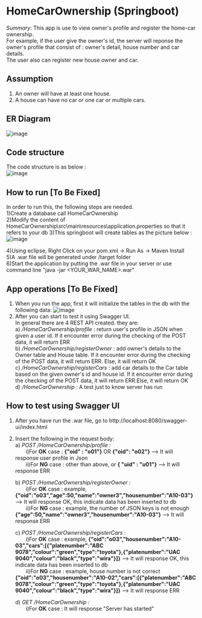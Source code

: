 # HomeCarOwnership (Springboot)
<i>Summary</i>: This app is use to view owner's profile and register the home-car ownership. <br/>
For example, if the user give the owner's id, the server will reponse the owner's profile that consist of : owner's detail, house number and car details. <br/>
The user also can register new house owner and car. <br/>

## Assumption
1. An owner will have at least one house. <br/>
2. A house can have no car or one car or multiple cars. <br/>

## ER Diagram
![image](https://github.com/user-attachments/assets/6bd57aeb-9920-42d0-86a4-cbffabe7eb83)


## Code structure
The code structure is as below : <br/>
![image](https://github.com/user-attachments/assets/d1b8ccad-89a6-4cb7-81fc-01164d2fb006)


## How to run [To Be Fixed]
In order to run this, the following steps are needed.<br/>
1)Create a database call HomeCarOwnership<br/>
2)Modify the content of HomeCarOwnership\src\main\resources\application.properties so that it refers to your db
3)This springboot will create tables as the picture below : <br/>
![image](https://github.com/user-attachments/assets/956b750c-c5f3-49cf-aab7-38a27efc5eb9)

4)Using eclipse, Right Click on your pom.xml -> Run As -> Maven Install <br/>
5)A .war file will be generated under /target folder <br/>
6)Start the application by putting the .war file in your server or use command line "java -jar <YOUR_WAR_NAME>.war" <br/>

## App operations [To Be Fixed]
1. When you run the app, first it will initialize the tables in the db with the following data:
   ![image](https://github.com/user-attachments/assets/39b68d0a-e503-4460-8c6f-257a191c797c)
2. After you can start to test it using Swagger UI. <br/>
In general there are 4 REST API created. they are: <br/>
a) <i>/HomeCarOwnership/profile </i>: return user's profile in JSON when given a user id. If it encounter error during the checking of the POST data, it will return ERR <br/>
b) <i>/HomeCarOwnership/registerOwner </i>: add owner's details to the Owner table and House table. If it encounter error during the checking of the POST data, it will return ERR. Else, it will return OK <br/>
c) <i>/HomeCarOwnership/registerCars </i> : add car details to the Car table based on the given owner's id and house id. If it encounter error during the checking of the POST data, it will return ERR.Else, it will return OK <br/>
d) <i>/HomeCarOwnership </i>: A test just to know server has run <br/>

## How to test using Swagger UI
1) After you have run the .war file, go to http://localhost:8080/swagger-ui/index.html
2) Insert the following in the request body: <br/>
     a) <i>POST /HomeCarOwnership/profile  :</i> <br/>
          &emsp;&emsp;i)For <b>OK</b> case : <b>{"oid" : "o01"}</b>  OR  <b>{"oid": "o02"}</b>  --> It will response user profile in Json <br/>
          &emsp;&emsp;ii)For <b>NG</b> case : other than above, or <b>{ "uid" : "u01"}</b>  --> It will response ERR <br/>

     b) <i>POST /HomeCarOwnership/registerOwner : </i><br/>
          &emsp;&emsp;i)For <b>OK</b> case : example, <b>{"oid":"o03","age":50,"name":"owner3","housenumber":"A10-03"}</b>   --> It will response OK, this indicate data has been inserted to db <br/>
          &emsp;&emsp;ii)For <b>NG</b> case : example, the number of JSON keys is not enough  <b>{"age":50,"name":"owner3","housenumber":"A10-03"}</b>  -->  It will response ERR <br/>

     c) <i>POST /HomeCarOwnership/registerCars : </i><br/>
          &emsp;&emsp;i)For <b>OK</b> case : example, <b>{"oid":"o03","housenumber":"A10-03","cars":[{"platenumber":"ABC 9078","colour":"green","type":"toyota"},{"platenumber":"UAC 9040","colour":"black","type":"wira"}]}</b>   --> It will response OK, this indicate data has been inserted to db <br/>
          &emsp;&emsp;ii)For <b>NG</b> case : example, house number is not correct <b>{"oid":"o03","housenumber":"A10-02","cars":[{"platenumber":"ABC 9078","colour":"green","type":"toyota"},{"platenumber":"UAC 9040","colour":"black","type":"wira"}]}</b> -->  It will response ERR <br/>

     d) <i>GET /HomeCarOwnership : </i><br/>
          &emsp;&emsp;i)For <b>OK</b> case : It will response "Server has started" <br/>






